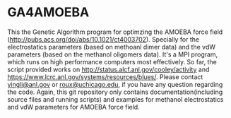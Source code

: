 # GA4AMOEBA
This the Genetic Algorithm program for optimzing the AMOEBA force field
(http://pubs.acs.org/doi/abs/10.1021/ct4003702). Specially for the
electrostatics parameters (based on methoanl dimer data) and the vdW 
parameters (based on the methanol oligomers data). It's a MPI program, 
which runs on high performance computers most effectively. So far, the 
script provided works on http://status.alcf.anl.gov/cooley/activity and 
https://www.lcrc.anl.gov/systems/resources/blues/. Please contact 
yingli@anl.gov or roux@uchicago.edu, if you have any question regarding 
the code.
Again, this git repository only contains documentation(including source 
files and running scripts) and examples for methanol electrostatics and 
vdW parameters for AMOEBA force field. 
